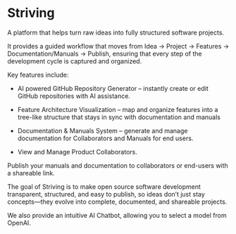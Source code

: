# Striving

A platform that helps turn raw ideas into fully structured software projects.

It provides a guided workflow that moves from Idea → Project → Features → Documentation/Manuals → Publish, ensuring that
every step of the development cycle is captured and organized.

Key features include:

- AI powered GitHub Repository Generator – instantly create or edit GitHub repositories with AI assistance.

- Feature Architecture Visualization – map and organize features into a tree-like structure that stays in sync with
  documentation and manuals

- Documentation & Manuals System – generate and manage documentation for Collaborators and Manuals for end users.

- View and Manage Product Collaborators.

Publish your manuals and documentation to collaborators or end-users with a shareable link.

The goal of Striving is to make open source software development transparent, structured, and easy to publish, so ideas
don’t just stay concepts—they evolve into complete, documented, and shareable projects.

We also provide an intuitive AI Chatbot, allowing you to select a model from OpenAI. 
